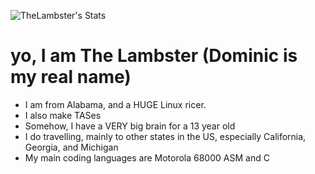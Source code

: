 ![TheLambster's Stats](https://github-readme-stats.vercel.app/api?username=TheLambster&theme=default&show_icons=true&hide_border=false&count_private=false)

# yo, I am The Lambster (Dominic is my real name)

 - I am from Alabama, and a HUGE Linux ricer.
 - I also make TASes
 - Somehow, I have a VERY big brain for a 13 year old
 - I do travelling, mainly to other states in the US, especially California, Georgia, and Michigan
 - My main coding languages are Motorola 68000 ASM and C
